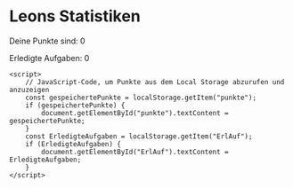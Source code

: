 <html lang="de">
<head>
    <meta charset="UTF-8">
    <meta name="viewport" content="width=device-width, initial-scale=1.0">
    <title>Punkte anzeigen</title>
</head>
<body>
    <h1>Leons Statistiken</h1>
    <p>Deine Punkte sind: <span id="punkte">0</span></p>
    <p>Erledigte Aufgaben: <span id="ErlAuf">0</span></p>

    <script>
        // JavaScript-Code, um Punkte aus dem Local Storage abzurufen und anzuzeigen
        const gespeichertePunkte = localStorage.getItem("punkte");
        if (gespeichertePunkte) {
            document.getElementById("punkte").textContent = gespeichertePunkte;
        }
        const ErledigteAufgaben = localStorage.getItem("ErlAuf");
        if (ErledigteAufgaben) {
            document.getElementById("ErlAuf").textContent = ErledigteAufgaben;
        }
    </script>
</body>
</html>
